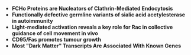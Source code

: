  

<ul>
  
 <li><b><a target="_blank" href="https://github.com/manjunath5496/Top-5-cell-biology-papers/blob/master/cell(1).pdf" style="text-decoration:none;">FCHo Proteins are Nucleators of Clathrin-Mediated Endocytosis</a></b></li>
  
<li><b><a target="_blank" href="https://github.com/manjunath5496/Top-5-cell-biology-papers/blob/master/cell(2).pdf" style="text-decoration:none;">Functionally defective germline variants of sialic acid acetylesterase in autoimmunity</a></b></li>

<li><b><a target="_blank" href="https://github.com/manjunath5496/Top-5-cell-biology-papers/blob/master/cell(3).pdf" style="text-decoration:none;">Light-mediated activation reveals a key role for Rac in collective guidance of cell movement in vivo</a></b></li>                         
  <li><b><a target="_blank" href="https://github.com/manjunath5496/Top-5-cell-biology-papers/blob/master/cell(4).pdf" style="text-decoration:none;">CD95/Fas promotes tumour growth</a></b></li>
  
   <li><b><a target="_blank" href="https://github.com/manjunath5496/Top-5-cell-biology-papers/blob/master/cell(5).pdf" style="text-decoration:none;">Most "Dark Matter" Transcripts Are Associated With Known Genes</a></b></li>  
     
 </ul>
